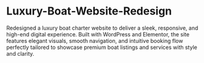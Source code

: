 # Luxury-Boat-Website-Redesign
Redesigned a luxury boat charter website to deliver a sleek, responsive, and high-end digital experience. Built with WordPress and Elementor, the site features elegant visuals, smooth navigation, and intuitive booking flow perfectly tailored to showcase premium boat listings and services with style and clarity.
